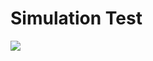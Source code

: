 
# Simulation Test

![](https://avatars2.githubusercontent.com/u/20367009?v=3&s=400)
[](https://github.com/qiaoyanping/github-simulationTest)
